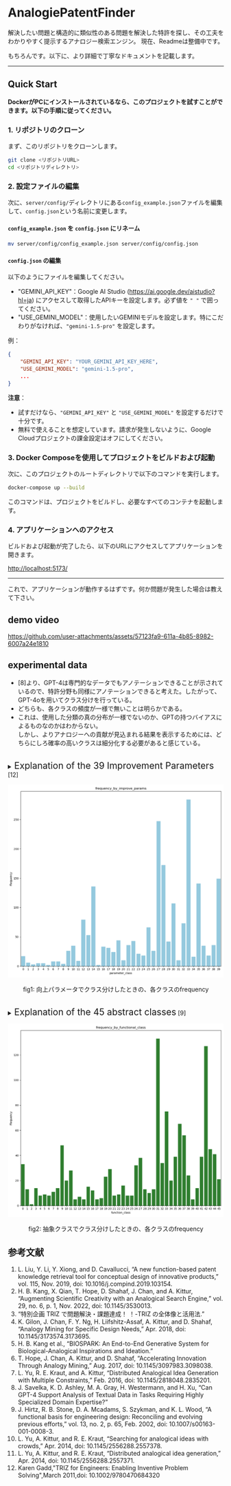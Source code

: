 # AnalogiePatentFinder
解決したい問題と構造的に類似性のある問題を解決した特許を探し、その工夫をわかりやすく提示するアナロジー検索エンジン。
現在、Readmeは整備中です。  

もちろんです。以下に、より詳細で丁寧なドキュメントを記載します。

---

## Quick Start
**DockerがPCにインストールされているなら、このプロジェクトを試すことができます。以下の手順に従ってください。**

### 1. リポジトリのクローン
まず、このリポジトリをクローンします。

```sh
git clone <リポジトリURL>
cd <リポジトリディレクトリ>
```

### 2. 設定ファイルの編集
次に、`server/config/`ディレクトリにある`config_example.json`ファイルを編集して、`config.json`という名前に変更します。

#### `config_example.json` を `config.json` にリネーム

```sh
mv server/config/config_example.json server/config/config.json
```

#### `config.json` の編集
以下のようにファイルを編集してください。

- "GEMINI_API_KEY"：Google AI Studio (https://ai.google.dev/aistudio?hl=ja) にアクセスして取得したAPIキーを設定します。必ず値を `" "` で囲ってください。
- "USE_GEMINI_MODEL"：使用したいGEMINIモデルを設定します。特にこだわりがなければ、`"gemini-1.5-pro"` を設定します。

例：

```json
{
    "GEMINI_API_KEY": "YOUR_GEMINI_API_KEY_HERE",
    "USE_GEMINI_MODEL": "gemini-1.5-pro",
    ...
}
```

**注意**：
- 試すだけなら、`"GEMINI_API_KEY"` と `"USE_GEMINI_MODEL"` を設定するだけで十分です。
- 無料で使えることを想定しています。請求が発生しないように、Google Cloudプロジェクトの課金設定はオフにしてください。

### 3. Docker Composeを使用してプロジェクトをビルドおよび起動

次に、このプロジェクトのルートディレクトリで以下のコマンドを実行します。

```sh
docker-compose up --build
```

このコマンドは、プロジェクトをビルドし、必要なすべてのコンテナを起動します。

### 4. アプリケーションへのアクセス

ビルドおよび起動が完了したら、以下のURLにアクセスしてアプリケーションを開きます。

[http://localhost:5173/](http://localhost:5173/)

---

これで、アプリケーションが動作するはずです。何か問題が発生した場合は教えて下さい。



## demo video
https://github.com/user-attachments/assets/57123fa9-611a-4b85-8982-6007a24e1810

## experimental data
- [8]より、GPT-4は専門的なデータでもアノテーションできることが示されているので、特許分野も同様にアノテーションできると考えた。したがって、GPT-4oを用いてクラス分けを行っている。
- どちらも、各クラスの頻度が一様で無いことは明らかである。
- これは、使用した分類の真の分布が一様でないのか、GPTの持つバイアスによるものなのかはわからない。  
しかし、よりアナロジーへの貢献が見込まれる結果を表示するためには、どちらにしろ確率の高いクラスは細分化する必要があると感じている。
<br></br>

<details>
<summary><span style="font-size: 1.5em;">Explanation of the 39 Improvement Parameters</span> [12]</summary>

A. Moving objects  
Objects which can easily change position in space, either on theirown, or as a result of external forces.Vehicles and objectsdesigned to be portable are the basic members of this class.  
B. Stationary objects  
Objects which do not change position in space, either on theirown, or as a result of external forces.Consider the conditionsunder which the object is being used.

1. Weight of moving object  
The mass of the object, in a gravitational ﬁeld. The force that the body exerts on its support or suspension.
2. Weight of stationary object  
The mass of the object, in a gravitational ﬁeld. The force that the body exerts on its support or suspension, or on the surface on which it rests.
3. Length of moving object  
Any one linear dimension, not necessarily the longest, is considered a length.
4. Length of stationary object  
Any one linear dimension, not necessarily the longest, is considered a length.
5. Area of moving object  
A geometrical characteristic described by the part of a plane enclosed by a line. The part of a surface occupied by the object. OR the square measure of the surface, either internal or external, of an object.
6. Area of stationary object  
A geometrical characteristic described by the part of a plane enclosed by a line. The part of a surface occupied by the object. OR the square measure of the surface, either internal or external, of an object.
7. Volume of moving object  
The cubic measure of space occupied by the object. Length x width x height for a rectangular object, height x area for a cylinder, etc.
8. Volume of stationary object  
The cubic measure of space occupied by the object. Length x width x height for a rectangular object, height x area for a cylinder, etc.
9. Speed  
The velocity of an object; the rate of a process or action in time.
10. Force  
Force measures the interaction between systems. In Newtonian physics, force = mass x acceleration. In TRIZ, force is any interaction that is intended to change an object’s condition.
11. Stress or pressure  
Force per unit area. Also, tension.
12. Shape  
The external contours, appearance of a system.
13. Stability of the object’s composition  
The wholeness or integrity of the system; the relationship of the system’s constituent elements. Wear, chemical decomposition, and disassembly are all decreases in stability. Increasing entropy is decreasing stability.
14. Strength  
The extent to which the object is able to resist changing in response to force. Resistance to breaking.
15. Duration of action by a moving object  
The time that the object can perform the action. Service life. Mean time between failure is a measure of the duration of action. Also, durability.
16. Duration of action by a stationary object  
The time that the object can perform the action. Service life. Mean time between failure is a measure of the duration of action. Also, durability.
17. Temperature  
The thermal condition of the object or system. Loosely includes other thermal parameters, such as heat capacity, that affect the rate of change of temperature.
18. Illumination intensity  
Light ﬂux per unit area, also any other illumination characteristics of the system such as brightness, light quality, etc.
19. Use of energy by moving object  
The measure of the object’s capacity for doing work. In classical mechanics, Energy is the product of force x distance. This includes the use of energy provided by the super-system (such as electrical energy or heat). Energy required to do a particular job.
20. Use of energy by stationary object  
The measure of the object’s capacity for doing work. In classical mechanics, Energy is the product of force x distance. This includes the use of energy provided by the super-system (such as electrical energy or heat). Energy required to do a particular job.
21. Power  
The time rate at which work is performed. The rate of use of energy.
22. Loss of Energy  
Use of energy that does not contribute to the job being done. See 19. Reducing the loss of energy sometimes requires different techniques from improving the use of energy, which is why this is a separate category.  
23. Loss of substance  
Partial or complete, permanent or temporary, loss of some of a system’s materials, substances, parts or subsystems.
24. Loss of Information  
Partial or complete, permanent or temporary, loss of data or access to data in or by a system. Frequently includes sensory data such as aroma, texture, etc.
25. Loss of Time  
Time is the duration of an activity. Improving the loss of time means reducing the time taken for the activity. ‘Cycle time reduction’ is a common term.
26. Quantity of substance/the matter  
The number or amount of a system’s materials, substances, parts or subsystems which might be changed fully or partially, permanently or temporarily.
27. Reliability  
A system’s ability to perform its intended functions in predictable ways and conditions.
28. Measurement accuracy  
The closeness of the measured value to the actual value of a property of a system. Reducing the error in a measurement increases the accuracy of the measurement.
29. Manufacturing precision  
The extent to which the actual characteristics of the system or object match the specified or required characteristics.
30. External harm affects the object  
Susceptibility of a system to externally generated (harmful) effects.
31. Object-generated harmful factors  
A harmful effect is one that reduces the efficiency or quality of the functioning of the object or system. These harmful effects are generated by the object or system, as part of its operation.
32. Ease of manufacture  
The degree of facility, comfort or effortlessness in manufacturing or fabricating the object/system.
33. Ease of operation  
Simplicity: The process is not easy if it requires a large number of people, large number of steps in the operation, needs special tools, etc. ‘Hard’ processes have low yield and ‘easy’ processes have high yield; they are easy to do right.
34. Ease of repair  
Quality characteristics such as convenience, comfort, simplicity, and time to repair faults, failures or defects in a system.
35. Adaptability or versatility  
The extent to which a system/object positively responds to external changes. Also, a system that can be used in multiple ways for under a variety of circumstances.
36. Device complexity  
The number and diversity of elements and element interrelationships within a system. The user may be an element of the system that increases the complexity. The difficulty of mastering the system is a measure of its complexity.
37. Difficulty of detecting and measuring  
Measuring or monitoring systems that are complex, costly, require much time and labor to set up and use, or that have complex relationships between components or components that interfere with each other all demonstrate ‘difficulty of detecting and measuring.’ Increasing cost of measuring to a satisfactory error is also a sign of increased difficulty of measuring.
38. Extent of automation  
The extent to which a system or object performs its functions without human interface. The lowest level of automation is the use of a manually operated tool. For intermediate levels, humans program the tool, observe its operation, and interrupt or re-program as needed. For the highest level, the machine senses the operation needed, programs itself and monitors its own operations.
39. Productivity  
The number of functions or operations performed by a system per unit time. The time for a unit function or operation. The output per unit time, or the cost per unit output.
</details>

![frequency_by_parameter](release_data/exp_data/parameter_class_frequency_fig.png)

<p style="text-align: center;">fig1: 向上パラメータでクラス分けしたときの、各クラスのfrequency
<br></br>

<details>
<summary><span style="font-size: 1.5em;">Explanation of the 45 abstract classes</span> [9]</summary>

A. Branch
To cause a flow (material, energy, signal) to no longer be joined or mixed.

1. Separate  
 To isolate a flow (material, energy, signal) into distinct components.
 The separated components are distinct from the flow before separation, as well as each other.
 Example: A glass prism separates light into different wavelength components to produce a rainbow.

2. Divide  
 To separate a flow.
 Example: A vending machine divides the solid form of coins into appropriate denominations.

3. Extract  
 To draw, or forcibly pull out, a flow.
 Example: A vacuum cleaner extracts debris from the imported mixture and exports clean air to the environment.

4. Remove  
 To take away a part of a flow from its prefixed place.
 Example: A sander removes small pieces of the wood surface to smooth the wood.

5. Distribute  
 To cause a flow (material, energy, signal) to break up.
 The individual bits are similar to each other and the undistributed flow.
 Example: An atomizer distributes (or sprays) hair-styling liquids over the head to hold the hair in the desired style.

B. Channel
To cause a flow (material, energy, signal) to move from one location to another location.

6. Import  
 To bring in a flow (material, energy, signal) from outside the system boundary.
 Example: A physical opening at the top of a blender pitcher imports a solid (food) into the system. Also, a handle on the blender pitcher imports a human hand.

7. Export  
 To send a flow (material, energy, signal) outside the system boundary.
 Example: Pouring blended food out of a standard blender pitcher exports liquid from the system. The opening at the top of the blender is a solution to the export sub-function.

8. Transfer  
 To shift, or convey, a flow (material, energy, signal) from one place to another.

9. Transport  
 To move a material from one place to another.
 Example: A coffee maker transports liquid (water) from its reservoir through its heating chamber and then to the filter basket.

10. Transmit  
 To move energy from one place to another.
 Example: In a hand-held power sander, the housing of the sander transmits human force to the object being sanded.

11. Guide  
 To direct the course of a flow (material, energy, signal) along a specific path.
 Example: A domestic HVAC system guides gas (air) around the house to the correct locations via a set of ducts.

12. Translate  
 To fix the movement of a flow by a device into one linear direction.
 Example: In an assembly line, a conveyor belt translates partially completed products from one assembly station to another.

13. Rotate  
 To fix the movement of a flow by a device around one axis.
 Example: A computer disk drive rotates the magnetic disks around an axis so that the head can read data.

14. Allow degree of freedom (DOF)  
 To control the movement of a flow by a force external to the device into one or more directions.
 Example: To provide easy trunk access and close appropriately, trunk lids need to move along a specific degree of freedom. A four-bar linkage allows a rotational DOF for the trunk lid.

C. Connect
To bring two or more flows (material, energy, signal) together.

15. Couple  
 To join or bring together flows (material, energy, signal) such that the members are still distinguishable from each other.
 Example: A standard pencil couples an eraser and a writing shaft. The coupling is performed using a metal sleeve that is crimped to the eraser and the shaft.

16. Join  
 To couple flows together in a predetermined manner.
 Example: A ratchet joins a socket on its square shaft interface.

17. Link  
 To couple flows together by means of an intermediary flow.
 Example: A turnbuckle links two ends of a steering cable together.

18. Mix  
 To combine two flows (material, energy, signal) into a single, uniform homogeneous mass.
 Example: A shaker mixes a paint base and its dyes to form a homogeneous liquid.

D. Control magnitude
To alter or govern the size or amplitude of a flow (material, energy, signal).

19. Actuate  
 To commence the flow of energy, signal, or material in response to an imported control signal.
 Example: A circuit switch actuates the flow of electrical energy and turns on a light bulb.

20. Regulate  
 To adjust the flow of energy, signal, or material in response to a control signal, such as a characteristic of a flow.
 Example: Turning the valves regulates the flow rate of the liquid flowing from a faucet.

21. Increase  
 To enlarge a flow in response to a control signal.
 Example: Opening the valve of a faucet further increases the flow of water.

22. Decrease  
 To reduce a flow in response to a control signal.
 Example: Closing the valve further decreases the flow of propane to the gas grill.

23. Change  
 To adjust the flow of energy, signal, or material in a predetermined and fixed manner.
 Example: In a hand-held drill, a variable resistor changes the electrical energy flow to the motor, thus changing the speed at which the drill turns.

24. Increment  
 To enlarge a flow in a predetermined and fixed manner.
 Example: A magnifying glass increments the visual signal (i.e., the print) from a paper document.

25. Decrement  
 To reduce a flow in a predetermined and fixed manner.
 Example: The gear train of a power screwdriver decrements the flow of rotational energy.

26. Shape  
 To mold or form a flow.
 Example: In the auto industry, large presses shape sheet metal into contoured surfaces that become fenders, hoods, and trunks.

27. Condition  
 To render a flow appropriate for the desired use.
 Example: To prevent damage to electrical equipment, a surge protector conditions electrical energy by excluding spikes and noise (usually through capacitors) from the energy path.

28. Stop  
 To cease, or prevent, the transfer of a flow (material, energy, signal).
 Example: A reflective coating on a window stops the transmission of UV radiation through a window.

29. Prevent  
 To keep a flow from happening.
 Example: A submerged gate on a dam wall prevents water from flowing to the other side.

30. Inhibit  
 To significantly restrain a flow, though a portion of the flow continues to be transferred.
 Example: The structures of space vehicles inhibit the flow of radiation to protect crew and cargo.

E. Convert
To change from one form of a flow (material, energy, signal) to another.
For completeness, any type of flow conversion is valid. In practice, conversions such as converting electricity to torque will be more common than converting solid to optical energy.
Example: An electrical motor converts electricity to rotational energy.

31. Transformation  
 To convert a flow (material, energy, signal) from one form to another.
 Example: An electrical motor transforms electrical energy into rotational energy.

F. Provision
To accumulate or provide a material or energy flow.

32. Store  
 To accumulate a flow.
 Example: A DC electrical battery stores the energy in a flashlight.

33. Contain  
 To keep a flow within limits.
 Example: A vacuum bag contains debris vacuumed from a house.

34. Collect  
 To bring a flow together into one place.
 Example: Solar panels collect UV sun rays to power small mechanisms.

35. Supply  
 To provide a flow from storage.
 Example: In a flashlight, the battery supplies energy to the bulb.

G. Signal
To provide information on a material, energy, or signal flow as an output signal flow.
The information providing flow passes through the function unchanged.

36. Sense  
 To perceive, or become aware, of a flow.
 Example: An audiocassette machine senses if the end of the tape has been reached.

37. Detect  
 To discover information about a flow.
 Example: A gauge on the top of a gas cylinder detects proper pressure ranges.

38. Measure  
 To determine the magnitude of a flow.
 Example: An analog thermostat measures temperature through a bimetallic strip.

39. Indicate  
 To make something known to the user about a flow.
 Example: A small window in the water container of a coffee maker indicates the level of water in the machine.

40. Track  
 To observe and record data from a flow.
 Example: By tracking the performance of batteries, the low efficiency point can be determined.

41. Display  
 To reveal something about a flow to the mind or eye.
 Example: The xyz-coordinate display on a vertical milling machine displays the precise location of the cutting tool.

42. Process  
 To submit information to a particular treatment or method having a set number of operations or steps.
 Example: A computer processes a login request signal before allowing a user access to its facilities.

H. Support
To firmly fix a material into a defined location, or secure an energy or signal into a specific course.

43. Stabilize  
 To prevent a flow from changing course or location.
 Example: On a typical canister vacuum, the center of gravity is placed at a low elevation to stabilize the vacuum when it is pulled by the hose.

44. Secure  
 To firmly fix a flow path.
 Example: On a bicycling glove, a Velcro strap secures the human hand in the correct place.

45. Position  
 To place a flow (material, energy, signal) into a specific location or orientation.
 Example: The coin slot on a soda machine positions the coin to begin the coin evaluation and transportation procedure.
</details>

![frequency_by_function_class](release_data/exp_data/function_class_frequency_fig.png)

<p style="text-align: center;">fig2: 抽象クラスでクラス分けしたときの、各クラスのfrequency

## 参考文献
1. L. Liu, Y. Li, Y. Xiong, and D. Cavallucci, “A new function-based patent knowledge retrieval tool for conceptual design of innovative products,” vol. 115, Nov. 2019, doi: 10.1016/j.compind.2019.103154.
2. H. B. Kang, X. Qian, T. Hope, D. Shahaf, J. Chan, and A. Kittur, “Augmenting Scientific Creativity with an Analogical Search Engine,” vol. 29, no. 6, p. 1, Nov. 2022, doi: 10.1145/3530013.
3. “特別企画 TRIZ で問題解決・課題達成！ ！-TRIZ の全体像と活用法.”
4. K. Gilon, J. Chan, F. Y. Ng, H. Liifshitz-Assaf, A. Kittur, and D. Shahaf, “Analogy Mining for Specific Design Needs,” Apr. 2018, doi: 10.1145/3173574.3173695.
5. H. B. Kang et al., “BIOSPARK: An End-to-End Generative System for Biological-Analogical Inspirations and Ideation.”
6. T. Hope, J. Chan, A. Kittur, and D. Shahaf, “Accelerating Innovation Through Analogy Mining,” Aug. 2017, doi: 10.1145/3097983.3098038.
7. L. Yu, R. E. Kraut, and A. Kittur, “Distributed Analogical Idea Generation with Multiple Constraints,” Feb. 2016, doi: 10.1145/2818048.2835201.
8. J. Savelka, K. D. Ashley, M. A. Gray, H. Westermann, and H. Xu, “Can GPT-4 Support Analysis of Textual Data in Tasks Requiring Highly Specialized Domain Expertise?”
9. J. Hirtz, R. B. Stone, D. A. Mcadams, S. Szykman, and K. L. Wood, “A functional basis for engineering design: Reconciling and evolving previous efforts,” vol. 13, no. 2, p. 65, Feb. 2002, doi: 10.1007/s00163-001-0008-3.
10. L. Yu, A. Kittur, and R. E. Kraut, “Searching for analogical ideas with crowds,” Apr. 2014, doi: 10.1145/2556288.2557378.
11. L. Yu, A. Kittur, and R. E. Kraut, “Distributed analogical idea generation,” Apr. 2014, doi: 10.1145/2556288.2557371.
12. Karen Gadd,"TRIZ for Engineers: Enabling Inventive Problem Solving",March 2011,doi: 10.1002/9780470684320

